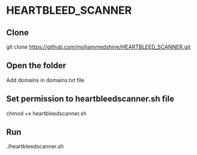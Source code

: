 # HEARTBLEED_SCANNER

## Clone 

git clone https://github.com/mohammedshine/HEARTBLEED_SCANNER.git

## Open the folder

Add domains in domains.txt file

## Set permission to heartbleedscanner.sh file

chmod +x heartbleedscanner.sh

## Run

./heartbleedscanner.sh

